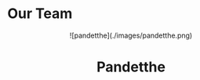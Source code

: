 ﻿# Our Team

<center>![pandetthe](./images/pandetthe.png)</center>
<h1><center> Pandetthe </center></h1>